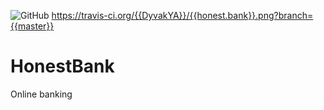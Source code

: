 ![GitHub](https://img.shields.io/github/license/mashape/apistatus.svg) https://travis-ci.org/{{DyvakYA}}/{{honest.bank}}.png?branch={{master}}

# HonestBank
Online banking




